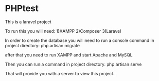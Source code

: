 # PHPtest

This is a laravel project

To run this you will need:
1)XAMPP
2)Composer
3)Laravel

In order to create the database you will need to run a console command in project directory:
php artisan migrate

after that you need to run XAMPP and start Apache and MySQL

Then you can run a command in project directory:
php artisan serve

That will provide you with a server to view this project.
